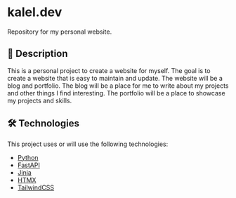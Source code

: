 # kalel.dev
Repository for my personal website.

## 📃 Description

This is a personal project to create a website for myself. The goal is to create a website that is easy to maintain and update. The website will be a blog and portfolio. The blog will be a place for me to write about my projects and other things I find interesting. The portfolio will be a place to showcase my projects and skills.

## 🛠️ Technologies

This project uses or will use the following technologies:

- [Python](https://www.python.org/)
- [FastAPI](https://fastapi.tiangolo.com/)
- [Jinja](https://jinja.palletsprojects.com/)
- [HTMX](https://htmx.org/)
- [TailwindCSS](https://tailwindcss.com/)